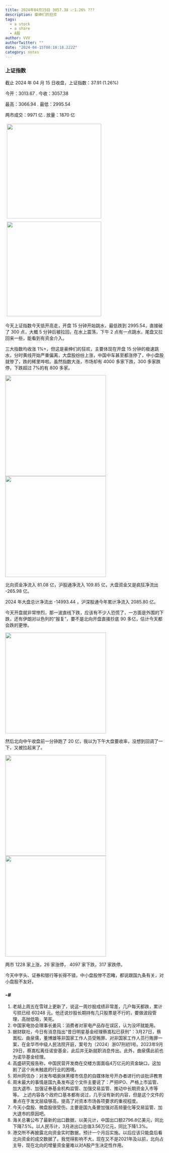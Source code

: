 ```yaml
---
title: 2024年04月15日 3057.38 📈1.26% ???
description: 豪绅们的狂欢
tags:
  - a stock
  - a share
  - A股
author: VVV
authorTwitter: ""
date: "2024-04-15T08:18:18.222Z"
category: notes
---
```


### 上证指数

截止 2024 年 04 月 15 日收盘，上证指数：<span class="font-semibold text-r-5">37.91 (1.26%)</span>

今开：<span class="font-semibold text-g-5">3013.67 </span> . 今收：<span class="font-semibold text-r-5">3057.38 </span>

最高：<span class="font-semibold text-r-5">3066.94 </span> . 最低：<span class="font-semibold text-g-5">2995.54 </span>

两市成交：<span class="font-semibold">9971 亿</span> . 放量：<span class="font-semibold text-r-6">1870 亿</span>

<img src="/images/uploads/2024-04/20240415-zs-sh.png" style="width: 300px;display:inline-block;margin: 5px">
<img src="/images/uploads/2024-04/20240415-zs-sh-rk.png" style="width: 300px;display:inline-block;margin: 5px">

今天上证指数今天低开高走，开盘 15 分钟开始跳水，最低跌到 2995.54，直接破了 300 点，大概 5 分钟后被拉回，在水上震荡，下午 2 点有一点跳水，尾盘又拉回来一些，能看到有资金介入。

三大指数均收涨 1%+，但这是豪绅们的狂欢，主要体现在开盘 15 分钟的极速跳水，分时黄线开始严重偏离，大盘股纷纷上涨，中国中车甚至都涨停了，中小盘股就惨了，跌的稀里哗啦。虽然指数大涨，市场却有 4000 多家下跌，300 多家跌停，下跌超过 7%的有 800 多家。

<img src="/images/uploads/2024-04/20240415-zs-global.png" width="320">
<img src="/images/uploads/2024-04/20240415-zs-bs.png" width="320">

北向资金净流入 <span class="font-semibold text-r-6">81.08 亿</span>，沪股通净流入 <span class="font-semibold text-r-6">109.85 亿</span>，大盘资金又是疯狂净流出 <span class="font-semibold text-g-6">-265.98 亿</span>。

2024 年大盘总计净流出 <span class="font-semibold text-g-8">-14993.44 </span>，沪深股通今年累计净流入 <span class="font-semibold text-r-7">2085.80 </span>亿。

今天开盘就非常惨烈，那一波直线下跌，应该有不少人恐慌了，一方面是外围的下跌，还有伊朗对以色列的“报复”，要不是北向开盘直接抄底 90 多亿，估计今天都会跌的更惨。

<img src="/images/uploads/2024-04/20240415-pic-1.jpg" width="320">

然后北向中午收盘前一分钟跑了 20 亿，我以为下午大盘要收率，没想到回调了一下，又被拉起来了。

<img src="/images/uploads/2024-04/20240415-zs-as.png" width="320">
<img src="/images/uploads/2024-04/20240415-zs-zdtj.png" width="320">

两市 <span class="text-r-6">1228</span> 家上涨，26 家涨停， <span class="font-semibold text-g-6">4097</span> 家下跌，317 家跌停。

今天中字头、证券和银行等长得不错，中小盘股惨不忍睹，都说跟国九条有关，对小盘股不友好。

### -#

1. 老胡上周五在雪球上更新了，说这一周炒股成绩非常差，几户每天都跌，累计亏损已经 60248 元。他还说炒股长期持有几只股票是不行的，要做波段管理，高抛低吸，笑死。
2. 中国家电协会理事长姜风：消费者对家电产品存在误区，认为没坏就能用。
3. 据财联社，今日有消息指出“昔日明星基金经理蔡嵩松已获刑”：3月27日，蔡嵩松、曲泉儒，董博雄等非国家工作人员受贿罪、对非国家工作人员行贿罪一案，在金华市中级人民法院开庭，案号为（2024）浙07刑初1号。2023年9月29日，蔡嵩松离任诺安基金，此后并无新就职消息传出。此外，曲泉儒此前也为诺华基金经理。
4. 高盛研究报告称，中国民营开发商在交楼方面面临4万亿元的资金缺口，这加剧了这个尚未触底的行业的困境。
5. 郑州网信办：对发布唱衰抹黑楼市信息的自媒体账号开办者进行约谈批评教育
6. 周末最大的事情是国九条发布这个文件主要说了：严把IPO、严格上市监管、加大退市、加强证券基金机构监管、加强交易监管、推动中长期资金入市等等。
   上述内容各个政府口基本都有说过，几乎没有新的内容，但是这个文件的重点在于发文层级够高，提高了对资本市场各项要求的重视程度。
7. 今天小盘股、微盘股很受伤，主要是国九条要加强对高频量化等交易监管、加大退市的原因吧。
8. 海关总署公布了最新的出口数据，以美元计，中国出口额2796.8亿美元，同比下降7.5%。以人民币计，3月进出口总值3.56万亿元，同比下降1.3%。
9. 港交所不再披露北向资金实时数据，预计一个月后实施。以后应该只能盘后看北向资金的成交数据了。我觉得影响不大，现在又不是2021年及以前，北向占主导，现在北向的增量资金量难以对A股产生决定性作用。
